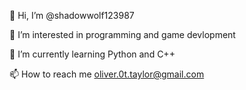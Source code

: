 👋 Hi, I’m @shadowwolf123987

👀 I’m interested in programming and game devlopment

🌱 I’m currently learning Python and C++

📫 How to reach me oliver.0t.taylor@gmail.com
